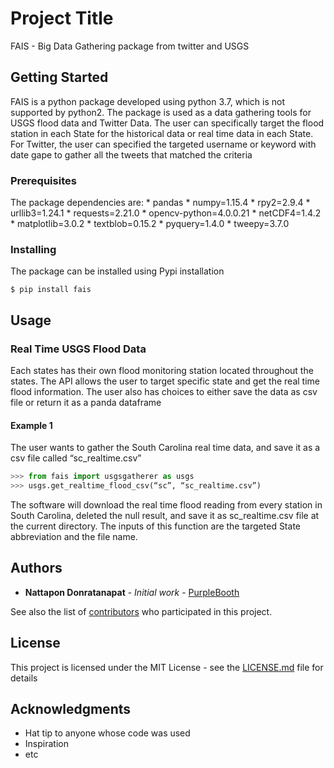 # Project Title
FAIS - Big Data Gathering package from twitter and USGS

## Getting Started
FAIS is a python package developed using python 3.7, which is not supported by python2. The package is used as a data gathering tools for USGS flood data and Twitter Data. The user can specifically target the flood station in each State for the historical data or real time data in each State. For Twitter, the user can specified the targeted username or keyword with date gape to gather all the tweets that matched the criteria

### Prerequisites

The package dependencies are:
    *  pandas
    *  numpy=1.15.4
    *  rpy2=2.9.4
    *  urllib3=1.24.1
    *  requests=2.21.0
    *  opencv-python=4.0.0.21
    *  netCDF4=1.4.2
    *  matplotlib=3.0.2
    *  textblob=0.15.2
    *  pyquery=1.4.0
    *  tweepy=3.7.0


### Installing

The package can be installed using Pypi installation

    $ pip install fais


## Usage

### Real Time USGS Flood Data

Each states has their own flood monitoring station located throughout the states. The API allows the user to target specific state and get the real time flood information. The user also has choices to either save the data as csv file or return it as a panda dataframe

#### Example 1

The user wants to gather the South Carolina real time data, and save it as a csv file called “sc_realtime.csv”

```python
>>> from fais import usgsgatherer as usgs
>>> usgs.get_realtime_flood_csv(“sc”, “sc_realtime.csv”)

```
The software will download the real time flood reading from every station in South Carolina, deleted the null result, and save it as sc_realtime.csv file at the current directory. The inputs of this function are the targeted State abbreviation and the file name. 



## Authors

* **Nattapon Donratanapat** - *Initial work* - [PurpleBooth](https://github.com/PurpleBooth)

See also the list of [contributors](https://github.com/your/project/contributors) who participated in this project.

## License

This project is licensed under the MIT License - see the [LICENSE.md](LICENSE.md) file for details

## Acknowledgments

* Hat tip to anyone whose code was used
* Inspiration
* etc
